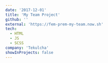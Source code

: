 ```yaml
---
date: '2017-12-01'
title: 'My Team Project'
github: ''
external: 'https://fem-prem-my-team.now.sh'
tech:
  - HTML
  - JS
  - SCSS
company: 'Tekulcha'
showInProjects: false
---
```



